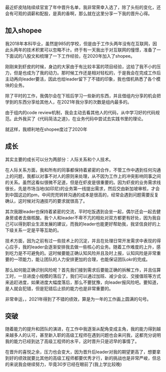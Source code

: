 最近虾皮陆陆续续官宣了年中晋升名单，我非常荣幸入选了，除了头衔的变化，还会有可观的调薪和配股，是真的香啊，那么就在这里分享一下我的晋升心得。

## 加入shopee
我2018年本科毕业，虽然是985的学校，但是由于工作头两年没有在互联网，因此头两年的技术积累可以忽略不计。终于有一天我出于对互联网的憧憬，准备了一下面试的八股文和梳理了一下工作经验，在2020年加入了shopee。

刚刚来到虾皮的时候，身边的大家由于有比较丰富的项目经验，这给了我不小的压力，但是也成为了我的动力。那时候工作还是相对轻松的，于是我会在完成工作后主动再向leader要活，因此也给leader留下了不错的印象，我也借机熟悉了各个模块的业务。

除了平时的工作，我偶尔会在下班后学习一些新的东西，并且借组内分享的机会把学到的东西分享给其他人，在2021年我分享的次数是组内最多的。

由于组内的code review机制，我会主动去看其他人的代码，从中学习好的代码规范。此外我买了《代码简洁之道》，在业务代码中尝试去实践书里的理论。

就这样，我顺利地在shopee度过了2020年

## 成长
其实主要的成长可以分为两部分：人际关系和个人技术。

在人际关系方面，我和所有的同事都保持着紧密的合作，不管工作中遇到任何沟通上的问题，我都以对事不对人的原则来处理，从不因为工作上的冲突影响同事之间的关系。虽然这看似很微不足道，但是在虾皮是很重要的。因为虾皮的业务需求线很长，先是市场当地(如印尼)的业务第一线提出需求，然后交由新加坡审核，才会到中国这边的pm，中间兜兜转转沟通的成本是很高的，经常会遇到问题需要反复确认，这时候对沟通技巧的要求就很高了。

其次我跟leader也保持着紧密的交流，平时吃饭遇到会坐一起，偶尔还会一起去健身房或者去做核酸。我个人和leader不卑不亢的相处对双方都更有好处，因为我自己可以得到职业生涯发展的建议，而我的leader也能更好帮助我，我坚信良好的上下级关系一定是平等互助的。

技术方面，因为之前有过一些技术上的沉淀，并且在处理日常开发需求中表现的得心应手，我的leader会逐渐安排我去做一些核心的业务。随着工作难度的上升，感到吃力是不可避免的。这时候要能正确认知风险并且及时上报，认知风险是非常重要的一项能力，能让团队的人力安排更加的合理，也能保证团队okr的完成。

那么如何能正确识别风险呢？首先我们接到需求后要能正确的拆解工作，并且估算工时，一旦进度小规模的落后了，我们可以通过加班、减少会议、交接值班等方式来追赶进度，如果进度大幅度落后，那么不要犹豫，向leader报风险吧。要知道，是人就会犯错，但是犯错后止损的能力也是非常重要的。

非常幸运，，2021年得到了不错的绩效，算是为一年的工作画上圆满的句号。

## 突破
随着能力的提升和团队的演进，在工作中我逐渐从配角变成主角，我的能力得到越来越多人的认可，甚至新入职的高级工程师在遇到问题也会来问我，这都充分说明我的能力已经到达了高级工程师的水平，这时晋升只是迟早的事情了。

在晋升的喜悦之余，压力也会变大，因为晋升后leader对我的期望更高了，想要拿到好的绩效就要比其他的高级工程师都要优秀才行，新的挑战也是非常严峻，但总的来说我会继续努力，毕竟30岁已经在眼前了(我上学比较晚)